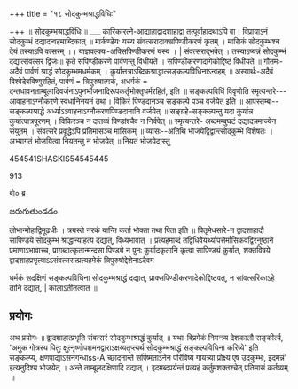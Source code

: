 +++
title = "१८ सोदकुम्भश्राद्धविधिः"

+++
॥ सोदकुम्भश्राद्धविधिः॥ ___ कारिकारत्ने-आद्याहाद्वादशाहाद्वा तत्पूर्वाहादथाऽपि वा। विप्रायाऽनं सोदकुम्भं दद्यादन्वहमाब्दिकात् ॥ मार्कण्डेयः यस्य संवत्सरादाक्सपिण्डीकरणं कृतम् । मासिकं सोदकुम्भश्च देयं तस्याऽपि वत्सरम् ।। याज्ञवल्क्यः-अक्सिपिण्डीकरणं यस्य । | संवत्सराद्भवेत् । तस्याऽप्यन्नं सोदकुम्भं दद्यात्संवत्सरं द्विजः॥ कृते सपिण्डीकरणे पार्वणन्तु विधीयते । सपिण्डीकरणादागेकोद्दिष्टं विधीयते ॥ गौतमः- अदैवं पार्वणं श्राद्धं सोदकुम्भमधर्मकम् । कुर्यात्तत्राऽब्दिकश्राद्धात्सङ्कल्पविधिनाऽन्वहम् ॥ अस्यार्थः-अदैवं विश्वेदेवविष्णुरहितं, पार्वणं = त्रिपुरुषात्मकं, अधर्मकं = दन्तधावनताम्बूलादिवर्जनाऽपुनर्भोजनादिरूपकर्तृभोक्तृधर्मरहितं, इति ॥ सङ्कल्पविधिं विवृणोति स्मृत्यन्तरे--- आवाहनाऽग्नौकरणे स्वधानिनयनं तथा। विकिरं पिण्डदानञ्च सङ्कल्पे पञ्च वर्जयेत् इति ॥ आपस्तम्बः--सङ्कल्पश्राद्धे अर्ध्याऽऽवाहनाऽग्नौकरणपिण्डदानानि वर्जयेत् ॥ सङ्ग्रहे-सङ्कल्पन्तु यदा कुर्यान्न कुर्यात्पात्रपूरणम् । विकिरञ्च न दातव्यं पिण्डांश्चैव न निर्वपेत् ॥ स्मृत्यन्तरे- अब्दमम्बुघटं दद्यादन्नमाज्येन संयुतम् । संवत्सरे प्रवृद्धेऽपि प्रतिमासञ्च मासिकम् ॥ व्यासः--अतिथि भोजयेद्विद्वान्त्सोदकुम्भे विशेषतः । अभ्यागतं भोजयित्वा नियतन्तु न भोजयेत् ॥ नियतं भोजयेद्यस्तु

454541SHASKIS54545445

913

बो० ब्र

జరుగుతుండడం

लोभान्मोहाद्विमूढधीः । त्रयस्ते नरकं यान्ति कर्ता भोक्ता तथा पिता इति ॥ पितृमेधसारे-न द्वादशाहादौ सापिण्डये सोदकुम्भ श्राद्धान्याहत्य दद्यात्, विध्यभावात् । प्रत्यहमाब्दं तद्विधिवैयर्थ्यापत्तेर्मासिकवद्विरनुष्ठाने प्रमाणाऽभावाच्च, प्रागब्दात्कृतान्मन्दसा पिण्ड्ये न पुनः कुर्यादकृतानि कृत्वा सापिण्ड्यं कुर्यात्, शक्तविषये द्वादशाहप्रभृत्याऽऽसंवत्सरात्प्रत्यहमेकं त्रिपुरुषोद्देशेनाऽदैवम

धर्मकं सदक्षिणं सङ्कल्पविधिना सोदकुम्भश्राद्धं दद्यात्, प्राक्सपिण्डीकरणादेकोद्दिष्टवत्, न सांवत्सरिकाऽहे तानि दद्यात्, | कालाऽतीतत्वात ॥
## प्रयोगः
अथ प्रयोगः ॥ द्वादशाहात्प्रभृति संवत्सरं सोदकुम्भश्राद्धं कुर्यात् ॥ यथा-विप्रमेकं निमन्त्र्य देशकालौ सङ्कीर्त्य, 'अमुक गोत्रस्य पितुः क्षुत्नृष्णोपशमनद्वाराऽक्षय्यतृप्त्यर्थ सोदकुम्भश्राद्धं सङ्कल्पविधिना करिष्ये' इति सङ्कल्प्य, क्षणपाद्याऽसनगन्धाss-A च्छादनान्ते सर्पिष्मताऽनेन परिविष्य गायत्र्या प्रोक्ष्य एष उदकुम्भः, इदमन्नं' इत्यनुदिश्य भोजयेत् । अन्ते ताम्बूलदक्षिणादि दद्यात् । इदमब्दपर्यन्तं प्रत्यहं कर्तुमशक्तश्चेत् प्रतिमासं कर्तव्यम् ॥
